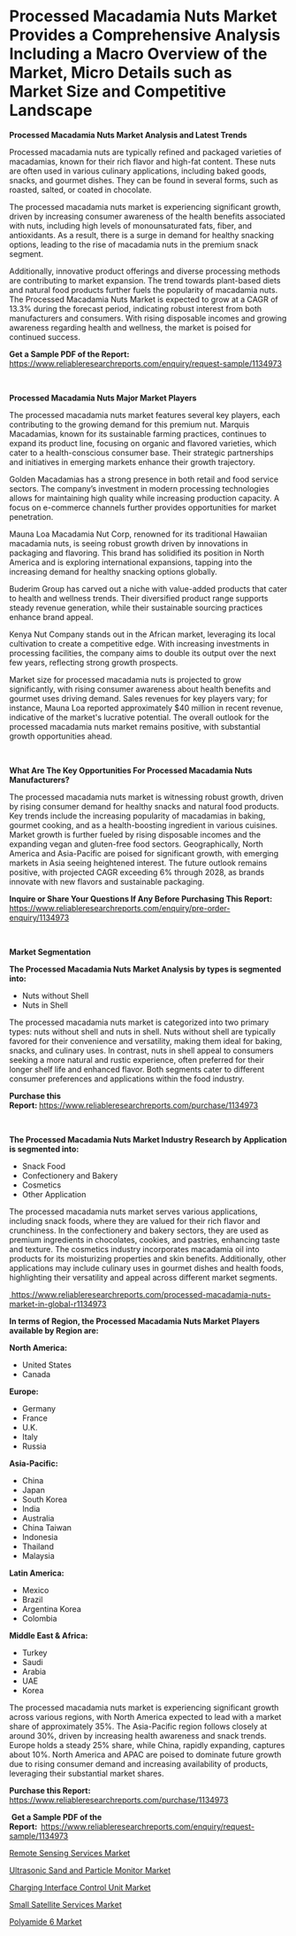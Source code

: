 <p><h1>Processed Macadamia Nuts Market Provides a Comprehensive Analysis Including a Macro Overview of the Market, Micro Details such as Market Size and Competitive Landscape</h1></p><p><strong>Processed Macadamia Nuts Market Analysis and Latest Trends</strong></p>
<p><p>Processed macadamia nuts are typically refined and packaged varieties of macadamias, known for their rich flavor and high-fat content. These nuts are often used in various culinary applications, including baked goods, snacks, and gourmet dishes. They can be found in several forms, such as roasted, salted, or coated in chocolate.</p><p>The processed macadamia nuts market is experiencing significant growth, driven by increasing consumer awareness of the health benefits associated with nuts, including high levels of monounsaturated fats, fiber, and antioxidants. As a result, there is a surge in demand for healthy snacking options, leading to the rise of macadamia nuts in the premium snack segment.</p><p>Additionally, innovative product offerings and diverse processing methods are contributing to market expansion. The trend towards plant-based diets and natural food products further fuels the popularity of macadamia nuts. The Processed Macadamia Nuts Market is expected to grow at a CAGR of 13.3% during the forecast period, indicating robust interest from both manufacturers and consumers. With rising disposable incomes and growing awareness regarding health and wellness, the market is poised for continued success.</p></p>
<p><strong>Get a Sample PDF of the Report:&nbsp;</strong> <a href="https://www.reliableresearchreports.com/enquiry/request-sample/1134973?utm_campaign=114&utm_medium=2&utm_source=Github&utm_content=ia&utm_term=20122024&utm_id=processed-macadamia-nuts">https://www.reliableresearchreports.com/enquiry/request-sample/1134973</a></p>
<p>&nbsp;</p>
<p><strong>Processed Macadamia Nuts Major Market Players</strong></p>
<p><p>The processed macadamia nuts market features several key players, each contributing to the growing demand for this premium nut. Marquis Macadamias, known for its sustainable farming practices, continues to expand its product line, focusing on organic and flavored varieties, which cater to a health-conscious consumer base. Their strategic partnerships and initiatives in emerging markets enhance their growth trajectory.</p><p>Golden Macadamias has a strong presence in both retail and food service sectors. The company’s investment in modern processing technologies allows for maintaining high quality while increasing production capacity. A focus on e-commerce channels further provides opportunities for market penetration.</p><p>Mauna Loa Macadamia Nut Corp, renowned for its traditional Hawaiian macadamia nuts, is seeing robust growth driven by innovations in packaging and flavoring. This brand has solidified its position in North America and is exploring international expansions, tapping into the increasing demand for healthy snacking options globally.</p><p>Buderim Group has carved out a niche with value-added products that cater to health and wellness trends. Their diversified product range supports steady revenue generation, while their sustainable sourcing practices enhance brand appeal. </p><p>Kenya Nut Company stands out in the African market, leveraging its local cultivation to create a competitive edge. With increasing investments in processing facilities, the company aims to double its output over the next few years, reflecting strong growth prospects.</p><p>Market size for processed macadamia nuts is projected to grow significantly, with rising consumer awareness about health benefits and gourmet uses driving demand. Sales revenues for key players vary; for instance, Mauna Loa reported approximately $40 million in recent revenue, indicative of the market's lucrative potential. The overall outlook for the processed macadamia nuts market remains positive, with substantial growth opportunities ahead.</p></p>
<p>&nbsp;</p>
<p><strong>What Are The Key Opportunities For Processed Macadamia Nuts Manufacturers?</strong></p>
<p><p>The processed macadamia nuts market is witnessing robust growth, driven by rising consumer demand for healthy snacks and natural food products. Key trends include the increasing popularity of macadamias in baking, gourmet cooking, and as a health-boosting ingredient in various cuisines. Market growth is further fueled by rising disposable incomes and the expanding vegan and gluten-free food sectors. Geographically, North America and Asia-Pacific are poised for significant growth, with emerging markets in Asia seeing heightened interest. The future outlook remains positive, with projected CAGR exceeding 6% through 2028, as brands innovate with new flavors and sustainable packaging.</p></p>
<p><strong>Inquire or Share Your Questions If Any Before Purchasing This Report:</strong> <a href="https://www.reliableresearchreports.com/enquiry/pre-order-enquiry/1134973?utm_campaign=114&utm_medium=2&utm_source=Github&utm_content=ia&utm_term=20122024&utm_id=processed-macadamia-nuts">https://www.reliableresearchreports.com/enquiry/pre-order-enquiry/1134973</a></p>
<p>&nbsp;</p>
<p><strong>Market Segmentation</strong></p>
<p><strong>The Processed Macadamia Nuts Market Analysis by types is segmented into:</strong></p>
<p><ul><li>Nuts without Shell</li><li>Nuts in Shell</li></ul></p>
<p><p>The processed macadamia nuts market is categorized into two primary types: nuts without shell and nuts in shell. Nuts without shell are typically favored for their convenience and versatility, making them ideal for baking, snacks, and culinary uses. In contrast, nuts in shell appeal to consumers seeking a more natural and rustic experience, often preferred for their longer shelf life and enhanced flavor. Both segments cater to different consumer preferences and applications within the food industry.</p></p>
<p><strong>Purchase this Report:&nbsp;</strong><a href="https://www.reliableresearchreports.com/purchase/1134973?utm_campaign=114&utm_medium=2&utm_source=Github&utm_content=ia&utm_term=20122024&utm_id=processed-macadamia-nuts">https://www.reliableresearchreports.com/purchase/1134973</a></p>
<p>&nbsp;</p>
<p><strong>The Processed Macadamia Nuts Market Industry Research by Application is segmented into:</strong></p>
<p><ul><li>Snack Food</li><li>Confectionery and Bakery</li><li>Cosmetics</li><li>Other Application</li></ul></p>
<p><p>The processed macadamia nuts market serves various applications, including snack foods, where they are valued for their rich flavor and crunchiness. In the confectionery and bakery sectors, they are used as premium ingredients in chocolates, cookies, and pastries, enhancing taste and texture. The cosmetics industry incorporates macadamia oil into products for its moisturizing properties and skin benefits. Additionally, other applications may include culinary uses in gourmet dishes and health foods, highlighting their versatility and appeal across different market segments.</p></p>
<p><a href="https://www.reliableresearchreports.com/processed-macadamia-nuts-market-in-global-r1134973?utm_campaign=114&utm_medium=2&utm_source=Github&utm_content=ia&utm_term=20122024&utm_id=processed-macadamia-nuts">&nbsp;https://www.reliableresearchreports.com/processed-macadamia-nuts-market-in-global-r1134973</a></p>
<p><strong>In terms of Region, the Processed Macadamia Nuts Market Players available by Region are:</strong></p>
<p>
    <p> <strong> North America: </strong>
        <ul>
            <li>United States</li>
            <li>Canada</li>
        </ul>
        </p> 
    <p> <strong> Europe: </strong>
        <ul>
            <li>Germany</li>
            <li>France</li>
            <li>U.K.</li>
            <li>Italy</li>
            <li>Russia</li>
        </ul>
        </p> 
    <p> <strong> Asia-Pacific: </strong>
        <ul>
            <li>China</li>
            <li>Japan</li>
            <li>South Korea</li>
            <li>India</li>
            <li>Australia</li>
            <li>China Taiwan</li>
            <li>Indonesia</li>
            <li>Thailand</li>
            <li>Malaysia</li>
        </ul>
        </p> 
    <p> <strong> Latin America: </strong>
        <ul>
            <li>Mexico</li>
            <li>Brazil</li>
            <li>Argentina Korea</li>
            <li>Colombia</li>
        </ul>
        </p> 
    <p> <strong> Middle East & Africa: </strong>
        <ul>
            <li>Turkey</li>
            <li>Saudi</li>
            <li>Arabia</li>
            <li>UAE</li>
            <li>Korea</li>
        </ul>
    </p>
    </p>
<p><p>The processed macadamia nuts market is experiencing significant growth across various regions, with North America expected to lead with a market share of approximately 35%. The Asia-Pacific region follows closely at around 30%, driven by increasing health awareness and snack trends. Europe holds a steady 25% share, while China, rapidly expanding, captures about 10%. North America and APAC are poised to dominate future growth due to rising consumer demand and increasing availability of products, leveraging their substantial market shares.</p></p>
<p><strong>Purchase this Report: </strong><a href="https://www.reliableresearchreports.com/purchase/1134973?utm_campaign=114&utm_medium=2&utm_source=Github&utm_content=ia&utm_term=20122024&utm_id=processed-macadamia-nuts">https://www.reliableresearchreports.com/purchase/1134973</a></p>
<p>&nbsp;<strong>Get a Sample PDF of the Report:&nbsp;&nbsp;</strong><a href="https://www.reliableresearchreports.com/enquiry/request-sample/1134973?utm_campaign=114&utm_medium=2&utm_source=Github&utm_content=ia&utm_term=20122024&utm_id=processed-macadamia-nuts">https://www.reliableresearchreports.com/enquiry/request-sample/1134973</a></p>
<p><strong></strong></p>
<p><p><a href="https://www.linkedin.com/pulse/global-analysis-remote-sensing-services-market-size-scope-2024-2031-jzpcf?utm_campaign=114&utm_medium=2&utm_source=Github&utm_content=ia&utm_term=20122024&utm_id=processed-macadamia-nuts">Remote Sensing Services Market</a></p><p><a href="https://github.com/shondapmbau/Market-Research-Report-List-1/blob/main/ultrasonic-sand-and-particle-monitor-market.md?utm_campaign=114&utm_medium=2&utm_source=Github&utm_content=ia&utm_term=20122024&utm_id=processed-macadamia-nuts">Ultrasonic Sand and Particle Monitor Market</a></p><p><a href="https://github.com/MonroeBullock54/Market-Research-Report-List-1/blob/main/charging-interface-control-unit-market.md?utm_campaign=114&utm_medium=2&utm_source=Github&utm_content=ia&utm_term=20122024&utm_id=processed-macadamia-nuts">Charging Interface Control Unit Market</a></p><p><a href="https://www.linkedin.com/pulse/small-satellite-services-market-scope-shows-upward-growth-projected-zbxif?utm_campaign=114&utm_medium=2&utm_source=Github&utm_content=ia&utm_term=20122024&utm_id=processed-macadamia-nuts">Small Satellite Services Market</a></p><p><a href="https://www.linkedin.com/pulse/polyamide-6-market-size-forecast-2024-2031-cagr-112-development-bihbf?utm_campaign=114&utm_medium=2&utm_source=Github&utm_content=ia&utm_term=20122024&utm_id=processed-macadamia-nuts">Polyamide 6 Market</a></p></p>